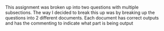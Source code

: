 This assignment was broken up into two questions with multiple subsections.
The way I decided to break this up was by breaking up the questions into 2 different documents.
Each document has correct outputs and has the commenting to indicate what part is being output